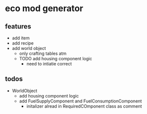# eco mod generator

## features
- add item
- add recipe
- add world object
    - only crafting tables atm
    - TODO add housing component logic
        - need to intiatie correct

## todos
- WorldObject
    - add housing component logic
    - add FuelSupplyComponent and FuelConsumptionComponent
        - initalizer alread in RequiredCOmponent class as comment